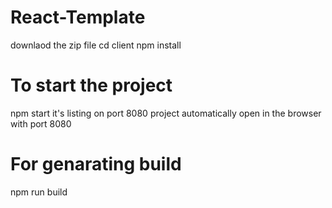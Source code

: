 # React-Template
downlaod the zip file
cd client
npm install

# To start the project
npm start
it's listing on port 8080
project automatically open in the browser with port 8080

# For genarating build
npm run build
